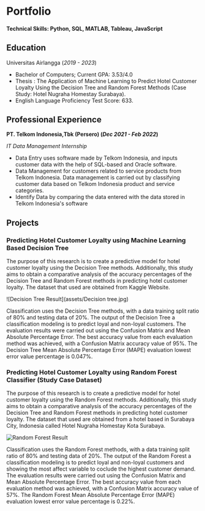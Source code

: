 # Portfolio

#### Technical Skills: Python, SQL, MATLAB, Tableau, JavaScript

## Education
Universitas Airlangga (_2019 - 2023_)
- Bachelor of Computers; Current GPA: 3.53/4.0 
- Thesis : The Application of Machine Learning to Predict Hotel Customer Loyalty Using the Decision Tree and Random Forest Methods (Case Study: Hotel Nugraha Homestay Surabaya).
- English Language Proficiency Test Score: 633.

## Professional Experience
**PT. Telkom Indonesia,Tbk (Persero) (_Dec 2021 - Feb 2022_)**

_IT Data Management Internship_
- Data Entry uses software made by Telkom Indonesia, and inputs customer data with the help of 
 SQL-based and Oracle software.
- Data Management for customers related to service products from Telkom Indonesia. Data management is carried out by classifying customer data based on Telkom Indonesia product and service categories.
- Identify Data by comparing the data entered with the data stored in Telkom Indonesia's software

## Projects
### Predicting Hotel Customer Loyalty using Machine Learning Based Decision Tree

The purpose of this research is to create a predictive model for hotel customer loyalty using the Decision Tree methods. Additionally, this study aims to obtain a comparative analysis of the accuracy percentages of the Decision Tree and Random Forest methods in predicting hotel customer loyalty. The dataset that used are obtained from Kaggle Website.

![Decision Tree Result](assets/Decision tree.jpg)

Classification uses the Decision Tree  methods, with a data training split ratio of 80% and testing data of 20%. The output of the Decision Tree a classification modeling is to predict loyal and non-loyal customers. The evaluation results were carried out using the Confusion Matrix and Mean Absolute Percentage Error. The best accuracy value from each evaluation method was achieved, with a Confusion Matrix accuracy value of 95%. The Decision Tree Mean Absolute Percentage Error (MAPE) evaluation lowest error value percentage is 0.047%.



### Predicting Hotel Customer Loyalty using Random Forest Classifier (Study Case Dataset)

The purpose of this research is to create a predictive model for hotel customer loyalty using the Random Forest methods. Additionally, this study aims to obtain a comparative analysis of the accuracy percentages of the Decision Tree and Random Forest methods in predicting hotel customer loyalty. The dataset that used are obtained from a hotel based in Surabaya City, Indonesia called Hotel Nugraha Homestay Kota Surabaya.

![Random Forest Result](/assets/img/eeg_band_discovery.jpeg)

Classification uses the Random Forest methods, with a data training split ratio of 80% and testing data of 20%. The output of the Random Forest a classification modeling is to predict loyal and non-loyal customers and showing the most affect variable to coclude the highest customer demand. The evaluation results were carried out using the Confusion Matrix and Mean Absolute Percentage Error. The best accuracy value from each evaluation method was achieved, with a Confusion Matrix accuracy value of 57%. The Random Forest Mean Absolute Percentage Error (MAPE) evaluation lowest error value percentage is 0.22%.
